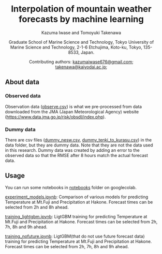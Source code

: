 <div align="center">

# Interpolation of mountain weather forecasts by machine learning

Kazuma Iwase and Tomoyuki Takenawa

Graduate School of Marine Science and Technology, Tokyo University of
Marine Science and Technology, 2-1-6 Etchujima, Koto-ku, Tokyo,
135-8533, Japan.

Contributing authors: kazumaiwase676@gmail.com;
takenawa@kaiyodai.ac.jp;

<div align="left">

## About data

### Observed data
Observation data ([observe.csv](data/observe.csv)) is what we pre-processed from data downloaded from the JMA (Japan Meteorological Agency) website (https://www.data.jma.go.jp/risk/obsdl/index.php).

### Dummy data
There are csv files ([dummy_nesw.csv](data/dummy_nesw.csv), [dummy_tenki_to_kurasu.csv](data/dummy_tenki_to_kurasu.csv)) in the data folder, but they are dummy data.
Note that they are not the data used in this research.
Dummy data was created by adding an error to the observed data so that the RMSE after 8 hours match the actual forecast data.

## Usage
You can run some notebooks in [notebooks](notebooks) folder on googlecolab.

[experiment_models.ipynb](experiment_models.ipynb): Comparison of various models for predicting Temperature at Mt.Fuji and Precipitation at Hakone. Forecast times can be selected from 2h and 8h ahead.

[training_lightgbm.ipynb](training_lightgbm.ipynb): LigtGBM training for predicting Temperature at Mt.Fuji and Precipitation at Hakone. Forecast times can be selected from 2h, 7h, 8h and 9h ahead. 

[training_nofuture.ipynb](training_nofuture.ipynb): LigtGBM(that do not use future forecast data) training for predicting Temperature at Mt.Fuji and Precipitation at Hakone. Forecast times can be selected from 2h, 7h, 8h and 9h ahead. 